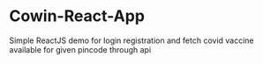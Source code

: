 # Cowin-React-App
Simple ReactJS demo for login registration and fetch covid vaccine available for given pincode through api
